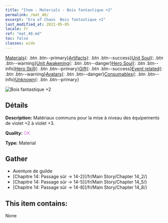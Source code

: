 ```yaml
---
title: "Item - Materials - Bois fantastique +2"
permalink: /mat_48/
excerpt: "Era of Chaos  Bois fantastique +2"
last_modified_at: 2021-05-05
locale: fr
ref: "mat_48.md"
toc: false
classes: wide
---
```

 [Materials](/ItemsFR/){: .btn .btn--primary}[Artifacts](/ItemsFR/Artifacts/){: .btn .btn--success}[Unit Soul](/ItemsFR/UnitSoul/){: .btn .btn--warning}[Unit Awakening](/ItemsFR/UnitAwakening/){: .btn .btn--danger}[Hero Soul](/ItemsFR/HeroSoul/){: .btn .btn--info}[Hero Skill](/ItemsFR/HeroSkill/){: .btn .btn--primary}[Gift](/ItemsFR/Gift/){: .btn .btn--success}[Event related](/ItemsFR/Events/){: .btn .btn--warning}[Avatars](/ItemsFR/Avatars/){: .btn .btn--danger}[Consumables](/ItemsFR/Consumables/){: .btn .btn--info}[Unknown](/ItemsFR/Unknown/){: .btn .btn--primary}

 ![Bois fantastique +2](/images/t/i_cailiao_mucai2.png)

## Détails
 **Description:** Matériaux communs pour la mise à niveau des équipements de violet +2 à violet +3.

 **Quality:** <span style="color: #DA70D6">OK</span>

 **Type:** Material

## Gather

*    Aventure de guilde 
*    [Chapitre 14: Passage sûr -> 14-2](/fr/Main Story/Chapter 14_2/) 
*    [Chapitre 14: Passage sûr -> 14-5](/fr/Main Story/Chapter 14_5/) 
*    [Chapitre 14: Passage sûr -> 14-8](/fr/Main Story/Chapter 14_8/) 

## This item contains:

  None

